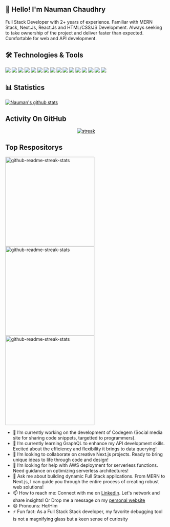 ## 👋 Hello! I'm Nauman Chaudhry
Full Stack Developer with 2+ years of experience. Familiar with MERN Stack, Next.Js, React.Js and HTML/CSS/JS Development.  Always seeking to take ownership of the project and deliver faster than expected.  Comfortable for web and API development.

## 🛠️ Technologies & Tools
![](https://img.shields.io/badge/JavaScript-F7DF1E?style=flat&logo=javascript&logoColor=black)
![](https://img.shields.io/badge/TypeScript-3178C6?style=flat&logo=typescript&logoColor=white)
![](https://img.shields.io/badge/Next.js-000000?style=flat&logo=next.js&logoColor=white)
![](https://img.shields.io/badge/React.js-61DAFB?style=flat&logo=react&logoColor=white)
![](https://img.shields.io/badge/Express.js-000000?style=flat&logo=express&logoColor=white)
![](https://img.shields.io/badge/Node.js-339933?style=flat&logo=node.js&logoColor=white)
![](https://img.shields.io/badge/MongoDB-47A248?style=flat&logo=mongodb&logoColor=white)
![](https://img.shields.io/badge/Prisma-2D3748?style=flat&logo=prisma&logoColor=white)
![](https://img.shields.io/badge/Material_UI-0081CB?style=flat&logo=material-ui&logoColor=white)
![](https://img.shields.io/badge/Python-3776AB?style=flat&logo=python&logoColor=white)
![](https://img.shields.io/badge/ShadCN--UI-1473E6?style=flat)
![](https://img.shields.io/badge/ECMAScript-F7DF1E?style=flat&logo=javascript&logoColor=black)
![](https://img.shields.io/badge/HTML-E34F26?style=flat&logo=html5&logoColor=white)
![](https://img.shields.io/badge/CSS-1572B6?style=flat&logo=css3&logoColor=white)
![](https://img.shields.io/badge/SCSS-CC6699?style=flat&logo=sass&logoColor=white)
![](https://img.shields.io/badge/GitHub-181717?style=flat&logo=github&logoColor=white)

 
## 📊 Statistics
[![Nauman's github stats](https://github-readme-stats.vercel.app/api?username=naumanch969&theme=dark&count_private=true)](https://github.com/anuraghazra/github-readme-stats)

## Activity On GitHub

<p align="center">
  <a href="https://github.com/naumanch969">      
<img title="stats" alt="streak" src="https://github-readme-streak-stats.herokuapp.com/?user=naumanch969&theme=dark&hide_border=true&stroke=f53b3b"/>
</a> 
</p>

## Top Respositorys
  <p align="left">
     <a href="https://github.com/naumanch969/crm"><img width="278" src="https://denvercoder1-github-readme-stats.vercel.app/api/pin/?username=naumanch969&repo=crm&theme=react&bg_color=1F222E&title_color=F8D866&hide_border=true&icon_color=F8D866&show_icons=false" alt="github-readme-streak-stats"></a>
    <a href="https://github.com/naumanch969/syncboard"><img width="278" src="https://denvercoder1-github-readme-stats.vercel.app/api/pin/?username=naumanch969&repo=syncboard&theme=react&bg_color=1F222E&title_color=F8D866&hide_border=true&icon_color=F8D866&show_icons=false" alt="github-readme-streak-stats"></a>
   <a href="https://github.com/swiftcart-dashboard"><img width="278" src="https://denvercoder1-github-readme-stats.vercel.app/api/pin/?username=naumanch969&repo=swiftcart-dashboard&theme=react&bg_color=1F222E&title_color=F8D866&hide_border=true&icon_color=F8D866&show_icons=false" alt="github-readme-streak-stats"></a>
  </p>


- 🔭 I’m currently working on the development of Codegem (Social media site for sharing code snippets, targetted to programmers).
- 🌱 I’m currently learning GraphQL to enhance my API development skills. Excited about the efficiency and flexibility it brings to data querying!
- 👯 I’m looking to collaborate on creative Next.js projects. Ready to bring unique ideas to life through code and design!
- 🤔 I’m looking for help with AWS deployment for serverless functions. Need guidance on optimizing serverless architectures! 
- 💬 Ask me about building dynamic Full Stack applications. From MERN to Next.js, I can guide you through the entire process of creating robust web solutions!
- 📫 How to reach me: Connect with me on [LinkedIn](https://www.linkedin.com/in/naumanch). Let's network and share insights! Or Drop me a message on my [personal website](https://nch.netlify.app)
- 😄 Pronouns: He/Him
- ⚡ Fun fact: As a Full Stack Stack developer, my favorite debugging tool is not a magnifying glass but a keen sense of curiosity
